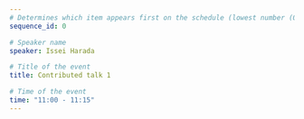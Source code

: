 ```yaml
---
# Determines which item appears first on the schedule (lowest number (0) appears first)
sequence_id: 0

# Speaker name
speaker: Issei Harada

# Title of the event
title: Contributed talk 1

# Time of the event
time: "11:00 - 11:15"
---
```

